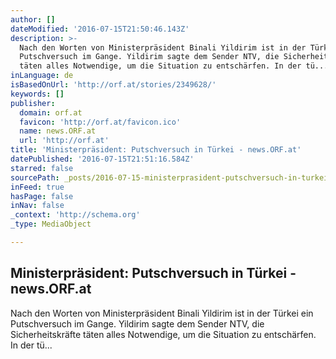 ```yaml
---
author: []
dateModified: '2016-07-15T21:50:46.143Z'
description: >-
  Nach den Worten von Ministerpräsident Binali Yildirim ist in der Türkei ein
  Putschversuch im Gange. Yildirim sagte dem Sender NTV, die Sicherheitskräfte
  täten alles Notwendige, um die Situation zu entschärfen. In der tü...
inLanguage: de
isBasedOnUrl: 'http://orf.at/stories/2349628/'
keywords: []
publisher:
  domain: orf.at
  favicon: 'http://orf.at/favicon.ico'
  name: news.ORF.at
  url: 'http://orf.at'
title: 'Ministerpräsident: Putschversuch in Türkei - news.ORF.at'
datePublished: '2016-07-15T21:51:16.584Z'
starred: false
sourcePath: _posts/2016-07-15-ministerprasident-putschversuch-in-turkei-newsorfat.md
inFeed: true
hasPage: false
inNav: false
_context: 'http://schema.org'
_type: MediaObject

---
```

<article style=""><h1>Ministerpräsident: Putschversuch in Türkei - news.ORF.at</h1><p>Nach den Worten von Ministerpräsident Binali Yildirim ist in der Türkei ein Putschversuch im Gange. Yildirim sagte dem Sender NTV, die Sicherheitskräfte täten alles Notwendige, um die Situation zu entschärfen. In der tü...</p></article>